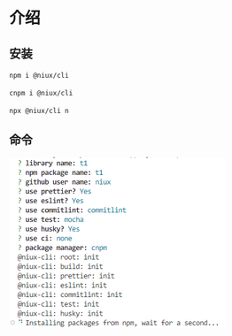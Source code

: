 # 介绍

## 安装

```shell
npm i @niux/cli

cnpm i @niux/cli

npx @niux/cli n
```

## 命令


![Snipaste_2023-03-24_07-53-46.png](images\Snipaste_2023-03-24_07-53-46.png)

